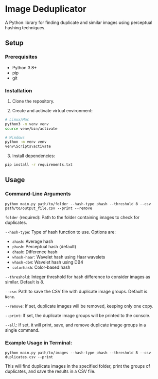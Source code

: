 # Image Deduplicator

A Python library for finding duplicate and similar images using perceptual hashing techniques.

## Setup

### Prerequisites
- Python 3.8+
- pip
- git

### Installation

1. Clone the repository.

2. Create and activate virtual environment:
```bash
# Linux/Mac
python3 -m venv venv
source venv/bin/activate

# Windows
python -m venv venv
venv\Scripts\activate
```

3. Install dependencies:
```bash
pip install -r requirements.txt
```

## Usage

### Command-Line Arguments
```
python main.py path/to/folder --hash-type phash --threshold 8 --csv path/to/output_file.csv --print --remove
```

`folder` (required): Path to the folder containing images to check for duplicates.

`--hash-type`: Type of hash function to use. Options are:
   - `ahash`: Average hash
   - `phash`: Perceptual hash (default)
   - `dhash`: Difference hash
   - `whash-haar`: Wavelet hash using Haar wavelets
   - `whash-db4`: Wavelet hash using DB4
   - `colorhash`: Color-based hash

`--threshold`: Integer threshold for hash difference to consider images as similar. Default is 8.

`--csv`: Path to save the CSV file with duplicate image groups. Default is `None`.

`--remove`: If set, duplicate images will be removed, keeping only one copy.

`--print`: If set, the duplicate image groups will be printed to the console.

`--all`: If set, it will print, save, and remove duplicate image groups in a single command.

### Example Usage in Terminal:
```
python main.py path/to/images --hash-type phash --threshold 8 --csv duplicates.csv --print
```

This will find duplicate images in the specified folder, print the groups of duplicates, and save the results in a CSV file.
